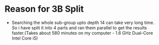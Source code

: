 # Reason for 3B Split

- Searching the whole sub-group upto depth 14 can take very long time. So i have split it into 4 parts and ran them parallel to get the results faster.(Takes about 580 minutes on my computer - 1.6 GHz Dual-Core Intel Core i5)
